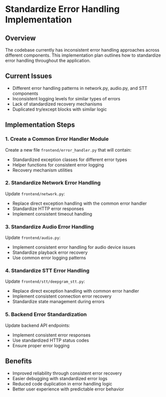 # Standardize Error Handling Implementation

## Overview
The codebase currently has inconsistent error handling approaches across different components. This implementation plan outlines how to standardize error handling throughout the application.

## Current Issues
- Different error handling patterns in network.py, audio.py, and STT components
- Inconsistent logging levels for similar types of errors
- Lack of standardized recovery mechanisms
- Duplicated try/except blocks with similar logic

## Implementation Steps

### 1. Create a Common Error Handler Module

Create a new file `frontend/error_handler.py` that will contain:
- Standardized exception classes for different error types
- Helper functions for consistent error logging
- Recovery mechanism utilities

### 2. Standardize Network Error Handling

Update `frontend/network.py`:
- Replace direct exception handling with the common error handler
- Standardize HTTP error responses
- Implement consistent timeout handling

### 3. Standardize Audio Error Handling

Update `frontend/audio.py`:
- Implement consistent error handling for audio device issues
- Standardize playback error recovery
- Use common error logging patterns

### 4. Standardize STT Error Handling

Update `frontend/stt/deepgram_stt.py`:
- Replace direct exception handling with common error handler
- Implement consistent connection error recovery
- Standardize state management during errors

### 5. Backend Error Standardization

Update backend API endpoints:
- Implement consistent error responses
- Use standardized HTTP status codes
- Ensure proper error logging

## Benefits
- Improved reliability through consistent error recovery
- Easier debugging with standardized error logs
- Reduced code duplication in error handling logic
- Better user experience with predictable error behavior
